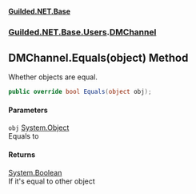 
#### [Guilded.NET.Base](index 'index')
### [Guilded.NET.Base.Users](index#Guilded_NET_Base_Users 'Guilded.NET.Base.Users').[DMChannel](DMChannel 'Guilded.NET.Base.Users.DMChannel')
## DMChannel.Equals(object) Method
Whether objects are equal.  
```csharp
public override bool Equals(object obj);
```

#### Parameters
<a name='Guilded_NET_Base_Users_DMChannel_Equals(object)_obj'></a>
`obj` [System.Object](https://docs.microsoft.com/en-us/dotnet/api/System.Object 'System.Object')  
Equals to
  

#### Returns
[System.Boolean](https://docs.microsoft.com/en-us/dotnet/api/System.Boolean 'System.Boolean')  
If it's equal to other object
